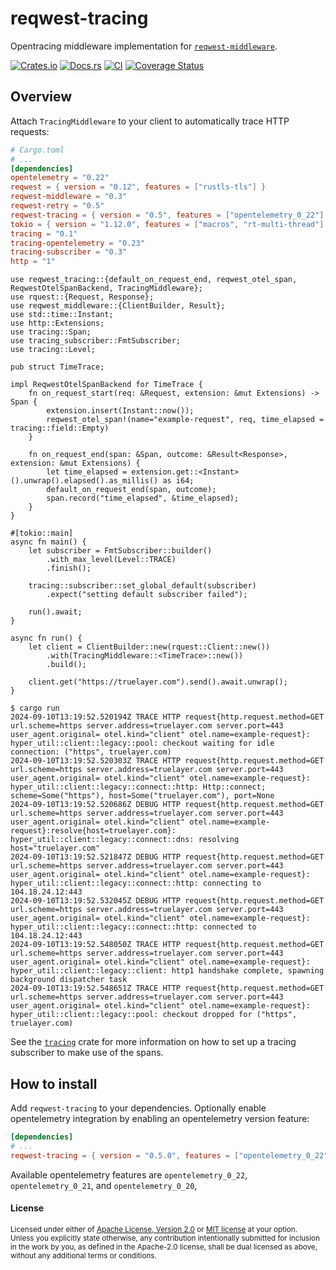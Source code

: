 # reqwest-tracing

Opentracing middleware implementation for
[`reqwest-middleware`](https://crates.io/crates/reqwest-middleware).

[![Crates.io](https://img.shields.io/crates/v/reqwest-tracing.svg)](https://crates.io/crates/reqwest-tracing)
[![Docs.rs](https://docs.rs/reqwest-tracing/badge.svg)](https://docs.rs/reqwest-tracing)
[![CI](https://github.com/TrueLayer/reqwest-middleware/workflows/CI/badge.svg)](https://github.com/TrueLayer/reqwest-middleware/actions)
[![Coverage Status](https://coveralls.io/repos/github/TrueLayer/reqwest-middleware/badge.svg?branch=main&t=UWgSpm)](https://coveralls.io/github/TrueLayer/reqwest-middleware?branch=main)

## Overview

Attach `TracingMiddleware` to your client to automatically trace HTTP requests:

```toml
# Cargo.toml
# ...
[dependencies]
opentelemetry = "0.22"
reqwest = { version = "0.12", features = ["rustls-tls"] }
reqwest-middleware = "0.3"
reqwest-retry = "0.5"
reqwest-tracing = { version = "0.5", features = ["opentelemetry_0_22"] }
tokio = { version = "1.12.0", features = ["macros", "rt-multi-thread"] }
tracing = "0.1"
tracing-opentelemetry = "0.23"
tracing-subscriber = "0.3"
http = "1"
```

```rust,skip
use reqwest_tracing::{default_on_request_end, reqwest_otel_span, ReqwestOtelSpanBackend, TracingMiddleware};
use rquest::{Request, Response};
use reqwest_middleware::{ClientBuilder, Result};
use std::time::Instant;
use http::Extensions;
use tracing::Span;
use tracing_subscriber::FmtSubscriber;
use tracing::Level;

pub struct TimeTrace;

impl ReqwestOtelSpanBackend for TimeTrace {
    fn on_request_start(req: &Request, extension: &mut Extensions) -> Span {
        extension.insert(Instant::now());
        reqwest_otel_span!(name="example-request", req, time_elapsed = tracing::field::Empty)
    }

    fn on_request_end(span: &Span, outcome: &Result<Response>, extension: &mut Extensions) {
        let time_elapsed = extension.get::<Instant>().unwrap().elapsed().as_millis() as i64;
        default_on_request_end(span, outcome);
        span.record("time_elapsed", &time_elapsed);
    }
}

#[tokio::main]
async fn main() {
    let subscriber = FmtSubscriber::builder()
        .with_max_level(Level::TRACE)
        .finish();

    tracing::subscriber::set_global_default(subscriber)
        .expect("setting default subscriber failed");

    run().await;
}

async fn run() {
    let client = ClientBuilder::new(rquest::Client::new())
        .with(TracingMiddleware::<TimeTrace>::new())
        .build();

    client.get("https://truelayer.com").send().await.unwrap();
}
```

```terminal
$ cargo run
2024-09-10T13:19:52.520194Z TRACE HTTP request{http.request.method=GET url.scheme=https server.address=truelayer.com server.port=443 user_agent.original= otel.kind="client" otel.name=example-request}: hyper_util::client::legacy::pool: checkout waiting for idle connection: ("https", truelayer.com)
2024-09-10T13:19:52.520303Z TRACE HTTP request{http.request.method=GET url.scheme=https server.address=truelayer.com server.port=443 user_agent.original= otel.kind="client" otel.name=example-request}: hyper_util::client::legacy::connect::http: Http::connect; scheme=Some("https"), host=Some("truelayer.com"), port=None
2024-09-10T13:19:52.520686Z DEBUG HTTP request{http.request.method=GET url.scheme=https server.address=truelayer.com server.port=443 user_agent.original= otel.kind="client" otel.name=example-request}:resolve{host=truelayer.com}: hyper_util::client::legacy::connect::dns: resolving host="truelayer.com"
2024-09-10T13:19:52.521847Z DEBUG HTTP request{http.request.method=GET url.scheme=https server.address=truelayer.com server.port=443 user_agent.original= otel.kind="client" otel.name=example-request}: hyper_util::client::legacy::connect::http: connecting to 104.18.24.12:443
2024-09-10T13:19:52.532045Z DEBUG HTTP request{http.request.method=GET url.scheme=https server.address=truelayer.com server.port=443 user_agent.original= otel.kind="client" otel.name=example-request}: hyper_util::client::legacy::connect::http: connected to 104.18.24.12:443
2024-09-10T13:19:52.548050Z TRACE HTTP request{http.request.method=GET url.scheme=https server.address=truelayer.com server.port=443 user_agent.original= otel.kind="client" otel.name=example-request}: hyper_util::client::legacy::client: http1 handshake complete, spawning background dispatcher task
2024-09-10T13:19:52.548651Z TRACE HTTP request{http.request.method=GET url.scheme=https server.address=truelayer.com server.port=443 user_agent.original= otel.kind="client" otel.name=example-request}: hyper_util::client::legacy::pool: checkout dropped for ("https", truelayer.com)
```

See the [`tracing`](https://crates.io/crates/tracing) crate for more information on how to set up a
tracing subscriber to make use of the spans.

## How to install

Add `reqwest-tracing` to your dependencies. Optionally enable opentelemetry integration by enabling
an opentelemetry version feature:

```toml
[dependencies]
# ...
reqwest-tracing = { version = "0.5.0", features = ["opentelemetry_0_22"] }
```

Available opentelemetry features are `opentelemetry_0_22`, `opentelemetry_0_21`, and `opentelemetry_0_20`,

#### License

<sup>
Licensed under either of <a href="LICENSE-APACHE">Apache License, Version
2.0</a> or <a href="LICENSE-MIT">MIT license</a> at your option.
</sup>

<br>

<sub>
Unless you explicitly state otherwise, any contribution intentionally submitted
for inclusion in the work by you, as defined in the Apache-2.0 license, shall be
dual licensed as above, without any additional terms or conditions.
</sub>
